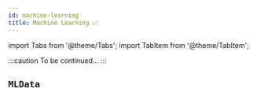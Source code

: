 ```yaml
---
id: machine-learning
title: Machine Learning 📈
---
```


import Tabs from '@theme/Tabs';
import TabItem from '@theme/TabItem';

:::caution
To be continued...
:::


## `MLData`

